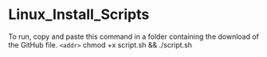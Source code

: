 # Linux_Install_Scripts

To run, copy and paste this command in a folder containing the download of the GitHub file.
`<addr>` chmod +x script.sh && ./script.sh
